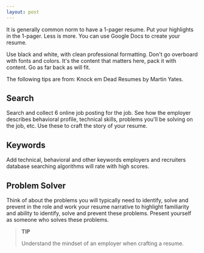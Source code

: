 ```yaml
---
layout: post
---
```


It is generally common norm to have a 1-pager resume. Put your highlights in the 1-pager. Less is more. You can use Google Docs to create your resume.

Use black and white, with clean professional formatting. Don't go overboard with fonts and colors. It's the content that matters here, pack it with content. Go as far back as will fit.

The following tips are from: Knock em Dead Resumes by Martin Yates.

## Search

Search and collect 6 online job posting for the job. See how the employer describes behavioral profile, technical skills, problems you'll be solving on the job, etc. Use these to craft the story of your resume.

## Keywords

Add technical, behavioral and other keywords employers and recruiters database searching algorithms will rate with high scores.

## Problem Solver

Think of about the problems you will typically need to identify, solve and prevent in the role and work your resume narrative to highlight familiarity and ability to identify, solve and prevent these problems. Present yourself as someone who solves these problems.

<blockquote class="note">
  <strong>TIP</strong> 
  <p>
    Understand the mindset of an employer when crafting a resume.
  </p>
</blockquote>
